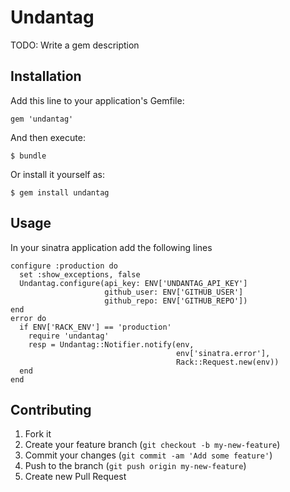 # Undantag

TODO: Write a gem description

## Installation

Add this line to your application's Gemfile:

    gem 'undantag'

And then execute:

    $ bundle

Or install it yourself as:

    $ gem install undantag

## Usage

In your sinatra application add the following lines
    
    configure :production do
      set :show_exceptions, false
      Undantag.configure(api_key: ENV['UNDANTAG_API_KEY']
                         github_user: ENV['GITHUB_USER']
                         github_repo: ENV['GITHUB_REPO'])
    end
    error do
      if ENV['RACK_ENV'] == 'production'
        require 'undantag'
        resp = Undantag::Notifier.notify(env,
                                         env['sinatra.error'],
                                         Rack::Request.new(env))
      end
    end

## Contributing

1. Fork it
2. Create your feature branch (`git checkout -b my-new-feature`)
3. Commit your changes (`git commit -am 'Add some feature'`)
4. Push to the branch (`git push origin my-new-feature`)
5. Create new Pull Request
